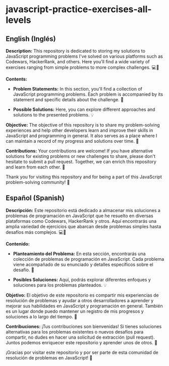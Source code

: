 # javascript-practice-exercises-all-levels
## English (Inglés)

**Description:**
This repository is dedicated to storing my solutions to JavaScript programming problems I've solved on various platforms such as Codewars, HackerRank, and others. Here you'll find a wide variety of exercises ranging from simple problems to more complex challenges. 💻🚀

**Contents:**

- **Problem Statements:** In this section, you'll find a collection of JavaScript programming problems. Each problem is accompanied by its statement and specific details about the challenge. 📝

- **Possible Solutions:** Here, you can explore different approaches and solutions to the presented problems. 💡

**Objective:**
The objective of this repository is to share my problem-solving experiences and help other developers learn and improve their skills in JavaScript and programming in general. It also serves as a place where I can maintain a record of my progress and solutions over time. 🎯

**Contributions:**
Your contributions are welcome! If you have alternative solutions for existing problems or new challenges to share, please don't hesitate to submit a pull request. Together, we can enrich this repository and learn from each other. 🤝

Thank you for visiting this repository and for being a part of this JavaScript problem-solving community! 🙌

## Español (Spanish)

**Descripción:**
Este repositorio está dedicado a almacenar mis soluciones a problemas de programación en JavaScript que he resuelto en diversas plataformas como Codewars, HackerRank y otros. Aquí encontrarás una amplia variedad de ejercicios que abarcan desde problemas simples hasta desafíos más complejos. 💻🚀

**Contenido:**

- **Planteamiento del Problema:** En esta sección, encontrarás una colección de problemas de programación en JavaScript. Cada problema viene acompañado de su enunciado y detalles específicos sobre el desafío. 📝

- **Posibles Soluciones:** Aquí, podrás explorar diferentes enfoques y soluciones para los problemas planteados. 💡

**Objetivo:**
El objetivo de este repositorio es compartir mis experiencias de resolución de problemas y ayudar a otros desarrolladores a aprender y mejorar sus habilidades en JavaScript y programación en general. También es un lugar donde puedo mantener un registro de mis progresos y soluciones a lo largo del tiempo. 🎯

**Contribuciones:**
¡Tus contribuciones son bienvenidas! Si tienes soluciones alternativas para los problemas existentes o nuevos desafíos para compartir, no dudes en hacer una solicitud de extracción (pull request). Juntos podemos enriquecer este repositorio y aprender unos de otros. 🤝

¡Gracias por visitar este repositorio y por ser parte de esta comunidad de resolución de problemas en JavaScript! 🙌
